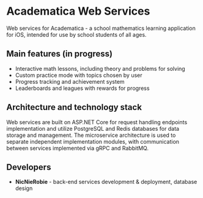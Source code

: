 # Academatica Web Services
Web services for Academatica - a school mathematics learning application for iOS, intended for use by school students of all ages.

## Main features (in progress)
- Interactive math lessons, including theory and problems for solving
- Custom practice mode with topics chosen by user
- Progress tracking and achievement system
- Leaderboards and leagues with rewards for progress

## Architecture and technology stack
Web services are built on ASP.NET Core for request handling endpoints implementation and utilize PostgreSQL and Redis databases for data storage and management.
The microservice architecture is used to separate independent implementation modules, with communication between services implemented via gRPC and RabbitMQ.

## Developers
- **NicNieRobie** - back-end services development & deployment, database design

